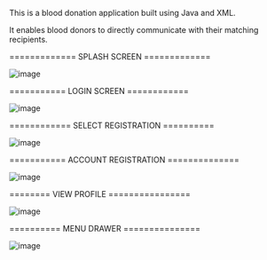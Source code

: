 This is a blood donation application built using Java and XML.

It enables blood donors to directly communicate with their matching recipients.

============= SPLASH SCREEN =============

![image](https://user-images.githubusercontent.com/48050947/193134538-2b6322a4-74ec-45b8-bee5-105ef9127f8a.png)

 =========== LOGIN SCREEN ============
 
 ![image](https://user-images.githubusercontent.com/48050947/193134623-fbcb8f5d-3a6d-4fba-882a-9e47ea11f026.png)


============ SELECT  REGISTRATION ==========

![image](https://user-images.githubusercontent.com/48050947/193134825-2f545bf3-4dbb-413f-9bad-e09dd80f612b.png)


 =========== ACCOUNT REGISTRATION ==============
 
 ![image](https://user-images.githubusercontent.com/48050947/193134915-a9dce2db-6ad9-4f3d-9735-6422cd004af7.png)


======== VIEW PROFILE ================

![image](https://user-images.githubusercontent.com/48050947/193134982-70c828ce-72ca-4de3-9ef9-6edf024399aa.png)


========== MENU DRAWER ===============


![image](https://user-images.githubusercontent.com/48050947/193135119-0da467c0-1da4-491c-bd59-bce73a84e314.png)

